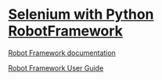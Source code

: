 # [Selenium with Python RobotFramework](https://www.youtube.com/playlist?list=PLUDwpEzHYYLtKvODzx0XV7BYAtlmz4TeK)

[Robot Framework documentation](https://robotframework.org/robotframework/)

[Robot Framework User Guide](https://robotframework.org/robotframework/latest/RobotFrameworkUserGuide.html)

